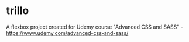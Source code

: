 # trillo
A flexbox project created for Udemy course "Advanced CSS and SASS" - https://www.udemy.com/advanced-css-and-sass/
